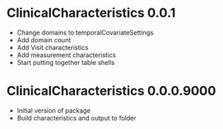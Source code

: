 # ClinicalCharacteristics 0.0.1

* Change domains to temporalCovariateSettings
* Add domain count 
* Add Visit characteristics
* Add measurement characteristics
* Start putting together table shells

# ClinicalCharacteristics 0.0.0.9000

* Initial version of package
* Build characteristics and output to folder
